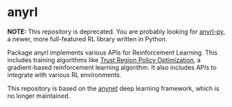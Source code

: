 # anyrl

**NOTE:** This repository is deprecated. You are probably looking for [anyrl-py](https://github.com/unixpickle/anyrl-py), a newer, more full-featured RL library written in Python.

Package anyrl implements various APIs for Reinforcement Learning. This includes training algorithms like [Trust Region Policy Optimization](https://arxiv.org/abs/1502.05477), a gradient-based reinforcement learning algorithm. It also includes APIs to integrate with various RL environments.

This repository is based on the [anynet](https://github.com/unixpickle/anynet) deep learning framework, which is no longer maintained.
